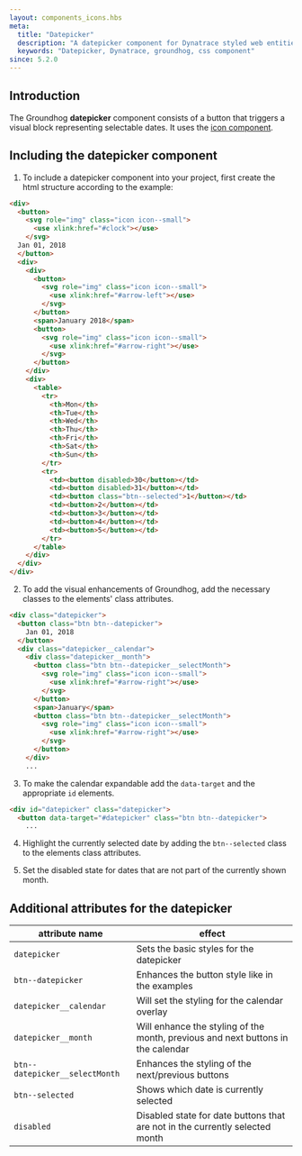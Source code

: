 ```yaml
---
layout: components_icons.hbs
meta:
  title: "Datepicker"
  description: "A datepicker component for Dynatrace styled web entities with css and markup examples."
  keywords: "Datepicker, Dynatrace, groundhog, css component"
since: 5.2.0
---
```


## Introduction
The Groundhog **datepicker** component consists of a button that triggers a visual block representing selectable dates. It uses the [icon component](/doc/components/icons/).

## Including the datepicker component

1. To include a datepicker component into your project, first create the html structure according to the example:
```html
<div>
  <button>
    <svg role="img" class="icon icon--small">
      <use xlink:href="#clock"></use>
    </svg>
  Jan 01, 2018
  </button>
  <div>
    <div>
      <button>
        <svg role="img" class="icon icon--small">
          <use xlink:href="#arrow-left"></use>
        </svg>
      </button>
      <span>January 2018</span>
      <button>
        <svg role="img" class="icon icon--small">
          <use xlink:href="#arrow-right"></use>
        </svg>
      </button>
    </div>
    <div>
      <table>
        <tr>
          <th>Mon</th>
          <th>Tue</th> 
          <th>Wed</th>
          <th>Thu</th>
          <th>Fri</th> 
          <th>Sat</th>
          <th>Sun</th>
        </tr>
        <tr>
          <td><button disabled>30</button></td>
          <td><button disabled>31</button></td> 
          <td><button class="btn--selected">1</button></td>
          <td><button>2</button></td>
          <td><button>3</button></td> 
          <td><button>4</button></td>
          <td><button>5</button></td>
        </tr>
      </table>
    </div>
  </div>
</div>
```

2. To add the visual enhancements of Groundhog, add the necessary classes to the elements' class attributes.
```html
<div class="datepicker">
  <button class="btn btn--datepicker">
    Jan 01, 2018
  </button>
  <div class="datepicker__calendar">
    <div class="datepicker__month">
      <button class="btn btn--datepicker__selectMonth">
        <svg role="img" class="icon icon--small">
          <use xlink:href="#arrow-right"></use>
        </svg>
      </button>
      <span>January</span>
      <button class="btn btn--datepicker__selectMonth">
        <svg role="img" class="icon icon--small">
          <use xlink:href="#arrow-right"></use>
        </svg>
      </button>
    </div>
    ...
```

3. To make the calendar expandable add the `data-target` and the appropriate `id` elements.
```html
<div id="datepicker" class="datepicker">
  <button data-target="#datepicker" class="btn btn--datepicker">
    ...
```

4. Highlight the currently selected date by adding the `btn--selected` class to the elements class attributes.

5. Set the disabled state for dates that are not part of the currently shown month. 

## Additional attributes for the datepicker
| attribute name | effect |
|----------------|--------|
| `datepicker`      | Sets the basic styles for the datepicker |
| `btn--datepicker`      | Enhances the button style like in the examples |
| `datepicker__calendar`      | Will set the styling for the calendar overlay |
| `datepicker__month`      | Will enhance the styling of the month, previous and next buttons in the calendar |
| `btn--datepicker__selectMonth`      | Enhances the styling of the next/previous buttons |
| `btn--selected`      | Shows which date is currently selected |
| `disabled`      | Disabled state for date buttons that are not in the currently selected month |


